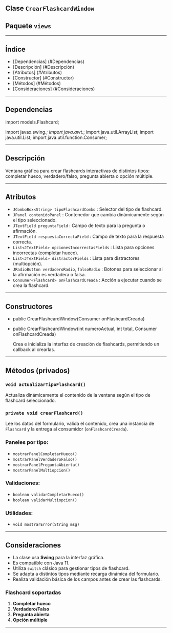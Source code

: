 ## Clase `CrearFlashcardWindow`

## Paquete `views` 

---

## Índice
-   [Dependencias]	(#Dependencias)
-   [Descripción]	(#Descripción)
-   [Atributos]		(#Atributos)
-   [Constructor]	(#Constructor)
-   [Métodos]		(#Métodos)
-   [Consideraciones]	(#Consideraciones)


---

## Dependencias

import models.Flashcard;

import javax.swing.*;
import java.awt.*;
import java.util.ArrayList;
import java.util.List;
import java.util.function.Consumer;


---

## Descripción

Ventana gráfica para crear flashcards interactivas de distintos tipos: completar hueco, verdadero/falso, pregunta abierta o opción múltiple.


---

## Atributos

- `JComboBox<String> tipoFlashcardCombo`	: Selector del tipo de flashcard.
- `JPanel contenidoPanel`			: Contenedor que cambia dinámicamente según el tipo
						  seleccionado.
- `JTextField preguntaField`			: Campo de texto para la pregunta o afirmación.
- `JTextField respuestaCorrectaField`		: Campo de texto para la respuesta correcta.
- `List<JTextField> opcionesIncorrectasFields`	: Lista para opciones incorrectas (completar hueco).
- `List<JTextField> distractorFields`		: Lista para distractores (multiopción).
- `JRadioButton verdaderoRadio`, `falsoRadio`	: Botones para seleccionar si la afirmación es 
						  verdadera o falsa.
- `Consumer<Flashcard> onFlashcardCreada`	: Acción a ejecutar cuando se crea la flashcard.

---

## Constructores

- public CrearFlashcardWindow(Consumer<Flashcard> onFlashcardCreada)
- public CrearFlashcardWindow(int numeroActual, int total, Consumer<Flashcard> onFlashcardCreada)

	Crea e inicializa la interfaz de creación de flashcards, permitiendo un callback al crearlas.


---

## Métodos (privados)

### `void actualizarTipoFlashcard()`
Actualiza dinámicamente el contenido de la ventana según el tipo de flashcard seleccionado.

### `private void crearFlashcard()`
Lee los datos del formulario, valida el contenido, crea una instancia de `Flashcard` y la entrega al consumidor (`onFlashcardCreada`).

### Paneles por tipo:
- `mostrarPanelCompletarHueco()`
- `mostrarPanelVerdaderoFalso()`
- `mostrarPanelPreguntaAbierta()`
- `mostrarPanelMultiopcion()`

### Validaciones:
- `boolean validarCompletarHueco()`
- `boolean validarMultiopcion()`

### Utilidades:
- `void mostrarError(String msg)`

---

## Consideraciones

- La clase usa **Swing** para la interfaz gráfica.
- Es compatible con Java 11.
- Utiliza `switch` clásico para gestionar tipos de flashcard.
- Se adapta a distintos tipos mediante recarga dinámica del formulario.
- Realiza validación básica de los campos antes de crear las flashcards.


### Flashcard soportadas

1. **Completar hueco**  
2. **Verdadero/Falso**  
3. **Pregunta abierta**  
4. **Opción múltiple**


---